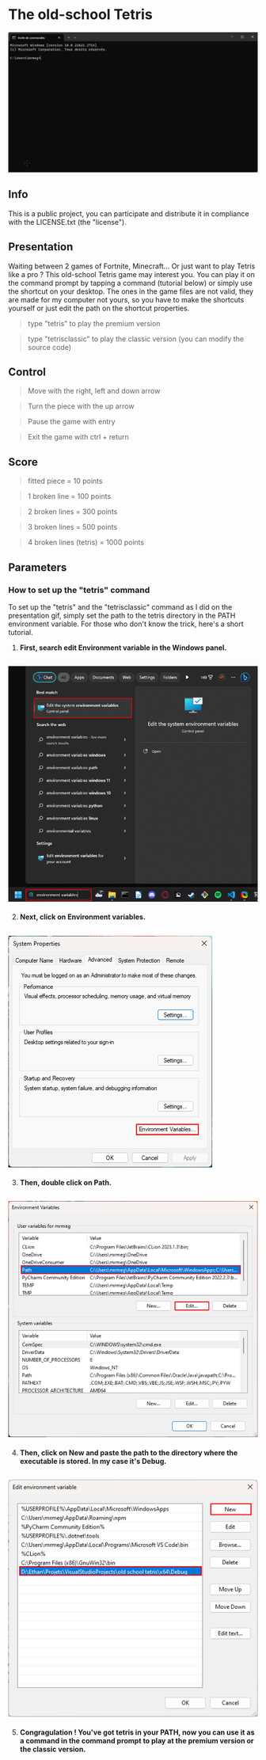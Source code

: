 # The old-school Tetris

![Gameplay gif](ressource/old-school-tetris-presentation.gif)

## Info

This is a public project, you can participate and distribute it in compliance with the LICENSE.txt (the "license").

## Presentation

Waiting between 2 games of Fortnite, Minecraft... Or just want to play Tetris like a pro ? This old-school Tetris game may interest you. You can play it on the command prompt by tapping a command (tutorial below) or simply use the shortcut on your desktop. The ones in the game files are not valid, they are made for my computer not yours, so you have to make the shortcuts yourself or just edit the path on the shortcut properties.

> type "tetris" to play the premium version

> type "tetrisclassic" to play the classic version (you can modify the source code)

## Control

> Move with the right, left and down arrow

> Turn the piece with the up arrow

> Pause the game with entry

> Exit the game with ctrl + return

## Score

> fitted piece = 10 points

> 1 broken line = 100 points

> 2 broken lines = 300 points

> 3 broken lines = 500 points

> 4 broken lines (tetris) = 1000 points
## Parameters

### How to set up the "tetris" command

To set up the "tetris" and the "tetrisclassic" command as I did on the presentation gif, simply set the path to the tetris directory in the PATH environment variable. For those who don't know the trick, here's a short tutorial.

1. **First, search edit Environment variable in the Windows panel.**

![first step](ressource/first-step.png)
---
2. **Next, click on Environment variables.**

![second step](ressource/second-step.png)
---
3. **Then, double click on Path.**

![third step](ressource/third-step.png)
---
4. **Then, click on New and paste the path to the directory where the executable is stored. 
In my case it's Debug.**

![4th step](ressource/4th-step.png)
---
5. **Congragulation ! You've got tetris in your PATH, now you can use it as a command in the command prompt to play at the premium version or the classic version.**